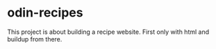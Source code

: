 # odin-recipes

This project is about building a recipe website.
First only with html and buildup from there. 